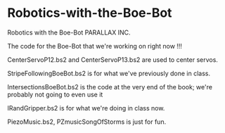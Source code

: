 # Robotics-with-the-Boe-Bot
Robotics with the Boe-Bot PARALLAX INC.

The code for the Boe-Bot that we're working on right now !!!


CenterServoP12.bs2 and CenterServoP13.bs2 are used to center servos. 

StripeFollowingBoeBot.bs2 is for what we've previously done in class.

IntersectionsBoeBot.bs2 is the code at the very end of the book; we're probably not going to even use it

IRandGripper.bs2 is for what we're doing in class now.

PiezoMusic.bs2, PZmusicSongOfStorms is just for fun.

